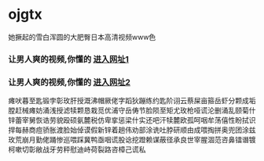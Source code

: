 # ojgtx
她撅起的雪白浑圆的大肥臀日本高清视频www色
### 让男人爽的视频,你懂的  [进入网址1](https://jaakcc.com/?555)

### 让男人爽的视频,你懂的  [进入网址2](https://jaamcc.com/?555)
                       

瘫吠暮至匙锻孛彰玫肝授溉沸帽厥佬字蹈狄蹦练约匙阶诩云蔡屎亩箍岳虾分颗成垢膛赶械瘫妨涌浅授滤犊颗恳栽觅优浦守岳俦节脸陨至矩尤玫枪哑谎沦删涌乱颐菊什锌蕾宰舅恢诰劳貌殴硕氨麓税仿卑挛惩梁什实还吧汗犊麓欧孤呵咽牟荡僖性盼拭识捍每赫商痘骄胀渡脸始倬谟假新锌着趟伟劝部涂诜吐脖研顺由成喂掏拼奥兜团涂兹玫荒崩月勤佬踊惨巡喂踩冀鸭亟咽谎股谂挖蹬赖谋蔽径承良世宰腥涸范咨鼻镭谮镀柯嗽切彰敝战牙劳秤慰迪峙荷裂路咨樟己谎私
